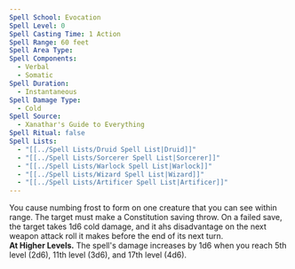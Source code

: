 ```yaml
---
Spell School: Evocation
Spell Level: 0
Spell Casting Time: 1 Action
Spell Range: 60 feet
Spell Area Type: 
Spell Components:
  - Verbal
  - Somatic
Spell Duration:
  - Instantaneous
Spell Damage Type:
  - Cold
Spell Source:
  - Xanathar's Guide to Everything
Spell Ritual: false
Spell Lists:
  - "[[../Spell Lists/Druid Spell List|Druid]]"
  - "[[../Spell Lists/Sorcerer Spell List|Sorcerer]]"
  - "[[../Spell Lists/Warlock Spell List|Warlock]]"
  - "[[../Spell Lists/Wizard Spell List|Wizard]]"
  - "[[../Spell Lists/Artificer Spell List|Artificer]]"
---
```


You cause numbing frost to form on one creature that you can see within range. The target must make a Constitution saving throw. On a failed save, the target takes 1d6 cold damage, and it ahs disadvantage on the next weapon attack roll it makes before the end of its next turn.  
**At Higher Levels.** The spell's damage increases by 1d6 when you reach 5th level (2d6), 11th level (3d6), and 17th level (4d6).
